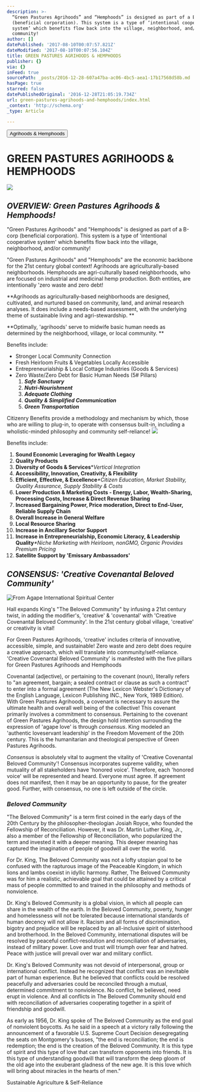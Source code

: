 ```yaml
---
description: >-
  “Green Pastures Agrihoods” and “Hemphoods” is designed as part of a B-corp
  (beneficial corporation). This system is a type of ‘intentional cooperative
  system’ which benefits flow back into the village, neighborhood, and/or
  community!
author: []
datePublished: '2017-08-10T00:07:57.821Z'
dateModified: '2017-08-10T00:07:56.104Z'
title: GREEN PASTURES AGRIHOODS & HEMPHOODS
publisher: {}
via: {}
inFeed: true
sourcePath: _posts/2016-12-28-607a47ba-ac06-4bc5-aea1-17b17568d58b.md
hasPage: true
starred: false
datePublishedOriginal: '2016-12-28T21:05:19.734Z'
url: green-pastures-agrihoods-and-hemphoods/index.html
_context: 'http://schema.org'
_type: Article

---
```

<button data-role="cta" style="">Agrihoods &amp; Hemphoods</button>

# **GREEN PASTURES AGRIHOODS & HEMPHOODS**
![](https://the-grid-user-content.s3-us-west-2.amazonaws.com/759975a1-a6ce-4935-b99c-1cec476e67a3.jpg)

## _OVERVIEW: Green Pastures Agrihoods & Hemphoods!_

"Green Pastures Agrihoods" and "Hemphoods" is designed as part of a B-corp (beneficial corporation). This system is a type of 'intentional cooperative system' which benefits flow back into the village, neighborhood, and/or community!

"Green Pastures Agrihoods" and "Hemphoods" are the economic backbone for the 21st century global context! Agrihoods are agriculturally-based neighborhoods. Hemphoods are agri-culturally based neighborhoods, who are focused on industrial and medicinal hemp production. Both entities, are intentionally 'zero waste and zero debt!

**Agrihoods as agriculturally-based neighborhoods are designed, cultivated, and nurtured based on community, land, and animal research analyses. It does include a
needs-based assessment, with the underlying theme of sustainable living and agri-stewardship. **

**Optimally, 'agrihoods' serve to midwife basic human needs as determined by the neighborhood, village, or local community. **

Benefits include:

* Stronger Local Community Connection
* Fresh Heirloom Fruits & Vegetables Locally Accessible
* Entrepreneurialship & Local Cottage Industries (Goods & Services)
* Zero Waste/Zero Debt for Basic Human Needs (5\# Pillars)
  1. _**Safe Sanctuary**_
  2. _**Nutri-Nourishment**_
  3. _**Adequate Clothing**_
  4. _**Quality & Simplified Communication**_
  5. _**Green Transportation**_

Citizenry Benefits provide a methodology and mechanism by which, those who are willing to plug-in, to operate with consensus built-in, including a wholistic-minded philosophy and community self-reliance! ![](https://the-grid-user-content.s3-us-west-2.amazonaws.com/e37502cf-6e79-4d3e-82ca-5473c152c867.jpg)

Benefits include:

1. **Sound Economic Leveraging for Wealth Legacy**
2. **Quality Products**
3. **Diversity of Goods & Services**\*_Vertical Integration_
4. **Accessibility, Innovation, Creativity, & Flexibility**
5. **Efficient, Effective, & Excellence**_\*Citizen Education, Market Stability, Quality Assurance, Supply Stability & Costs_
6. **Lower Production & Marketing Costs - Energy, Labor, Wealth-Sharing, Processing Costs, Increase & Direct Revenue Sharing**
7. **Increased Bargaining Power, Price moderation, Direct to End-User, Reliable Supply Chain**
8. **Overall Increase in General Welfare**
9. **Local Resource Sharing**
10. **Increase in Ancillary Sector Support**
11. **Increase in Entrepreneurialship, Economic Literacy, & Leadership Quality**_\*Niche Marketing with Heirloom, nonGMO, Organic Provides Premium Pricing_
12. **Satellite Support by 'Emissary Ambassadors'**

## _**CONSENSUS: 'Creative Covenantal Beloved Community'**_
![From Agape International Spiritual Center](https://s3-us-west-2.amazonaws.com/the-grid-img/p/a6412330765fd51135044d816a17e1e18936ce17.jpg)

Hall expands King's "The Beloved Community" by infusing a 21st century twist, in adding the modifier's, 'creative' & 'covenantal' with 'Creative Covenantal Beloved Community'. In the 21st century global village, 'creative' or creativity is vital! 

For Green Pastures Agrihoods, 'creative' includes criteria of innovative, accessible, simple, and sustainable! Zero waste and zero debt does require a creative approach, which will translate into community/self-reliance. 'Creative Covenantal Beloved Community' is manifested with the five pillars for Green Pastures Agrihoods and Hemphoods

Covenantal (adjective), or pertaining to the covenant (noun), literally refers to "an agreement, bargain; a sealed contract or clause as such a contract" to enter into a formal agreement (The New Lexicon Webster's Dictionary of the English Language, Lexicon Publishing INC., New York, 1989 Edition). With Green Pastures Agrihoods, a covenant is necessary to assure the ultimate health and overall well being of the collective! This covenant primarily involves a commitment to consensus. Pertaining to the covenant of Green Pastures Agrihoods, the design hold intention surrounding the expression of 'agape love' is through _consensus_. King modeled an 'authentic loveservant leadership' in the Freedom Movement of the 20th century. This is the humanitarian and theological perspective of Green Pastures Agrihoods.

_Consensus_ is absolutely vital to augment the vitality of 'Creative Covenantal Beloved Community'! Consensus incorporates supreme validity, when mutuality of all stakeholders have 'honored voice'. Therefore, each 'honored voice' will be represented and heard. Everyone must agree. If agreement does not manifest, then it may be an opportunity to pause, for the greater good. Further, with consensus, no one is left outside of the circle.

### _Beloved Community_

"The Beloved Community" is a term first coined in the early days of the 20th Century by the philosopher-theologian Josiah Royce, who founded the Fellowship of Reconciliation. However, it was Dr. Martin Luther King, Jr., also a member of the Fellowship of Reconciliation, who popularized the term and invested it with a deeper meaning. This deeper meaning has captured the imagination of people of goodwill all over the world.

For Dr. King, The Beloved Community was not a lofty utopian goal to be confused with the rapturous image of the Peaceable Kingdom, in which lions and lambs coexist in idyllic harmony. Rather, The Beloved Community was for him a realistic, achievable goal that could be attained by a critical mass of people committed to and trained in the philosophy and methods of nonviolence.

Dr. King's Beloved Community is a global vision, in which all people can share in the wealth of the earth. In the Beloved Community, poverty, hunger and homelessness will not be tolerated because international standards of human decency will not allow it. Racism and all forms of discrimination, bigotry and prejudice will be replaced by an all-inclusive spirit of sisterhood and brotherhood. In the Beloved Community, international disputes will be resolved by peaceful conflict-resolution and reconciliation of adversaries, instead of military power. Love and trust will triumph over fear and hatred. Peace with justice will prevail over war and military conflict.

Dr. King's Beloved Community was not devoid of interpersonal, group or international conflict. Instead he recognized that conflict was an inevitable part of human experience. But he believed that conflicts could be resolved peacefully and adversaries could be reconciled through a mutual, determined commitment to nonviolence. No conflict, he believed, need erupt in violence. And all conflicts in The Beloved Community should end with reconciliation of adversaries cooperating together in a spirit of friendship and goodwill.

As early as 1956, Dr. King spoke of The Beloved Community as the end goal of nonviolent boycotts. As he said in a speech at a victory rally following the announcement of a favorable U.S. Supreme Court Decision desegregating the seats on Montgomery's busses, "the end is reconciliation; the end is redemption; the end is the creation of the Beloved Community. It is this type of spirit and this type of love that can transform opponents into friends. It is this type of understanding goodwill that will transform the deep gloom of the old age into the exuberant gladness of the new age. It is this love which will bring about miracles in the hearts of men."

Sustainable Agriculture & Self-Reliance